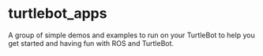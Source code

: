 turtlebot_apps
==============

A group of simple demos and examples to run on your TurtleBot to help you get started and having fun with ROS and
TurtleBot.
